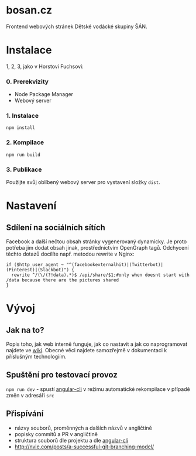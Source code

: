 # bosan.cz
Frontend webových stránek Dětské vodácké skupiny ŠÁN.

# Instalace

1, 2, 3, jako v Horstovi Fuchsovi:

### 0. Prerekvizity

 - Node Package Manager
 - Webový server

### 1. Instalace

```
npm install
```

### 2. Kompilace

```
npm run build
```

### 3. Publikace

Použijte svůj oblíbený webový server pro vystavení složky ```dist```.

# Nastavení

## Sdílení na sociálních sítích

Facebook a další nečtou obsah stránky vygenerovaný dynamicky. Je proto potřeba jim dodat obsah jinak, prostřednictvím OpenGraph tagů. Odchycení těchto dotazů docílíte např. metodou rewrite v Nginx:
```nginx
if ($http_user_agent ~ "^(facebookexternalhit)|(Twitterbot)|(Pinterest)|(Slackbot)") {
  rewrite ^/(\/(?!data).*)$ /api/share/$1;#only when doesnt start with /data because there are the pictures shared
}
```

# Vývoj

## Jak na to?

Popis toho, jak web interně funguje, jak co nastavit a jak co naprogramovat najdete ve [wiki](https://github.com/bosancz/bosan.cz/wiki). Obecné věci najdete samozřejmě v dokumentaci k příslušným technologiím.

## Spuštění pro testovací provoz

```npm run dev``` - spustí [angular-cli](https://github.com/angular/angular-cli) v režimu automatické rekompilace v případě změn v adresáři ```src```

## Přispívání

- názvy souborů, proměnných a dalších názvů v angličtině
- popisky commitů a PR v angličtině
- struktura souborů dle projektu a dle [angular-cli](https://github.com/angular/angular-cli)
- http://nvie.com/posts/a-successful-git-branching-model/
